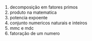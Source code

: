 1. decomposição em fatores primos
2. produto na matematica
3. potencia expoente
4. conjunto numericos naturais e inteiros
5. mmc e mdc
6. fatoração de um numero
